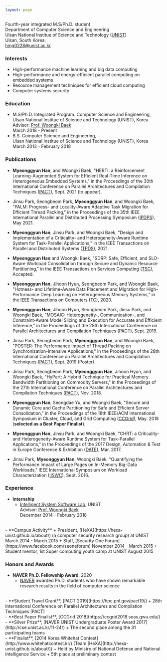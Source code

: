 ```yaml
---
layout: page
---
```


Fourth-year integrated M.S/Ph.D. student  
Department of Computer Science and Engineering  
Ulsan National Institue of Science and Technology ([UNIST](http://unist.ac.kr))  
Ulsan, South Korea.  
<i class="fa fa-envelope"></i><a href="mailto:hmg0228@unist.ac.kr"> hmg0228@unist.ac.kr</a>  
  
### <i class="fa fa-child"></i> Interests  
- High-performance machine learning and big data computing  
- High-performance and energy-efficient parallel computing on embedded systems  
- Resource management techniques for efficient cloud computing
- Computer systems security  
   
### <i class="fa fa-graduation-cap"></i> Education  
  - M.S/Ph.D. Integrated Program. Computer Science and Engineering,  
    Ulsan National Institue of Science and Technology (UNIST), Korea  
    Advisor: [Prof. Woongki Baek](https://sites.google.com/site/woongkibaek/)  
    March 2018 - Present 
  - B.S. Computer Science and Engineering,  
    Ulsan National Institue of Science and Technology (UNIST), Korea    
    March 2013 - February 2018   
  
### <i class="fa fa-book"></i> Publications  
  
  - **Myeonggyun Han**, and Woongki Baek, "HERTI: a Reinforcement Learning-Augmented System for Efficient Real-Time Inference on Heterogeneous Embedded Systems," in the Proceedings of the 30th International Conference on Parallel Architectures and Compilation Techniques ([PACT](http://pact21.snu.ac.kr/)), Sept. 2021 (to appear).  
 
  - Jinsu Park, Seongbeom Park, **Myeonggyun Han**, and Woongki Baek, "PALM: Progress- and Locality-Aware Adaptive Task Migration for Efficient Thread Packing," in the Proceedings of the 35th IEEE International Parallel and Distributed Processing Symposium ([IPDPS](https://www.ipdps.org/)), May 2021.  
 
  - **Myeonggyun Han**, Jinsu Park, and Woongki Baek, "Design and Implementation of a Criticality- and Heterogeneity-Aware Runtime System for Task-Parallel Applications," in the IEEE Transactions on Parallel and Distributed Systems ([TPDS](https://www.computer.org/csdl/journal/td)), 2021.  
  
  - **Myeonggyun Han** and Woongki Baek, "SDRP: Safe, Efficient, and SLO-Aware Workload Consolidation through Secure and Dynamic Resource Partitioning," in the IEEE Transactions on Services Computing ([TSC](https://www.computer.org/csdl/journal/sc)), Accepted.  
    
  - **Myeonggyun Han**, Jihoon Hyun, Seongbeom Park, and Woongki Baek, "Hotness- and Lifetime-Aware Data Placement and Migration for High-Performance Deep Learning on Heterogeneous Memory Systems," in the IEEE Transactions on Computers ([TC](https://www.computer.org/csdl/journal/tc)), 2020.  
    
  - **Myeonggyun Han**, Jihoon Hyun, Seongbeom Park, Jinsu Park, and Woongki Baek, "MOSAIC: Heterogeneity-, Communication-, and Constraint-Aware Model Slicing and Execution for Accurate and Efficient Inference," in the Proceedings of the 28th International Conference on Parallel Architectures and Compilation Techniques ([PACT](https://hpc.pnl.gov/pact19/)), Sept. 2019.  
    
  - Jinsu Park, Seongbeom Park, **Myeonggyun Han**, and Woongki Baek, "POSTER: The Performance Impact of Thread Packing on Synchronization-Intensive Applications," in the Proceedings of the 28th International Conference on Parallel Architectures and Compilation Techniques ([PACT](https://hpc.pnl.gov/pact19/)), Sept. 2019 (Poster).  
    
  - Jinsu Park, Seongbeom Park, **Myeonggyun Han**, Jihoon Hyun, and Woongki Baek, "HyPart: A Hybrid Technique for Practical Memory Bandwidth Partitioning on Commodity Servers," in the Proceedings of the 27th International Conference on Parallel Architectures and Compilation Techniques ([PACT](https://www.cs.ucy.ac.cy/conferences/pact2018/index.php)), Nov. 2018.  
    
  - **Myeonggyun Han**, Seongdae Yu, and Woongki Baek, "Secure and Dynamic Core and Cache Partitioning for Safe and Efficient Server Consolidation," in the Proceedings of the 18th IEEE/ACM International Symposium in Cluster, Cloud, and Grid Computing ([CCGrid](https://ccgrid2018.seas.gwu.edu/)), May. 2018 (**selected as a Best Paper Finalist**).
  
  - **Myeonggyun Han**, Jinsu Park, and Woongki Baek, "CHRT: a Criticality- and Heterogeneity-Aware Runtime System for Task-Parallel Applications," in the Proceedings of the 2017 Design, Automation & Test in Europe Conference & Exhibition ([DATE](https://www.date-conference.com/date17/)), Mar. 2017.
  
  - Jinsu Park, **Myeonggyun Han**, Woongki Baek, "Quantifying the Performance Impact of Large Pages on In-Memory Big-Data Workloads," IEEE International Symposium on Workload Characterization ([IISWC](http://www.iiswc.org/iiswc2016/)), Sept. 2016.
  
### <i class="fa fa-briefcase"></i> Experience  
  - **Internship**  
    + [Intelligent System Software Lab](http://issl.unist.ac.kr), UNIST  
      Advisor: [Prof. Woongki Baek](https://sites.google.com/site/woongkibaek/)  
      December 2014 - February 2018   
<br>  
  - **Campus Activity**  
    + President, [HeXA](https://hexa-unist.github.io/about/) (a computer security research group) at UNIST  
      March 2014 - March 2015  
    + Staff, [Security One Forum](https://www.facebook.com/seoneforum)  
      November 2014 - March 2015  
    + Student mentor, 1st Super computing youth camp at UNIST  
      August 2015  
  
### <i class="fa fa-trophy"></i> Honors and Awards  
  - **NAVER Ph.D. Fellowship Award**, 2020    
    + [NAVER](https://www.navercorp.com/en) awarded Ph.D. students who have shown remarkable research results in the field of computer science  
<br>  
  - **Student Travel Grant**, [PACT 2019](https://hpc.pnl.gov/pact19/)   
    + 28th International Conference on Parallel Architectures and Compilation Techniques (PACT)  
<br>  
  - **Best Paper Finalist**, [CCGrid 2018](https://ccgrid2018.seas.gwu.edu/)  
<br>
  - **Silver Prize**, [NAVER UNIST Undergraduate Poster Award 2017](http://cse.unist.ac.kr/11-24/)   
    + The second place among the 31 participating teams  
<br>  
  - **Finalist**, [2014 Korea Whitehat Contest](http://www.whitehatcontest.kr/) (Team [HeXA](http://hexa-unist.github.io/about/))  
    + Held by Ministry of National Defense and National Intelligence Service  
    + 5th place at preliminary contest  
